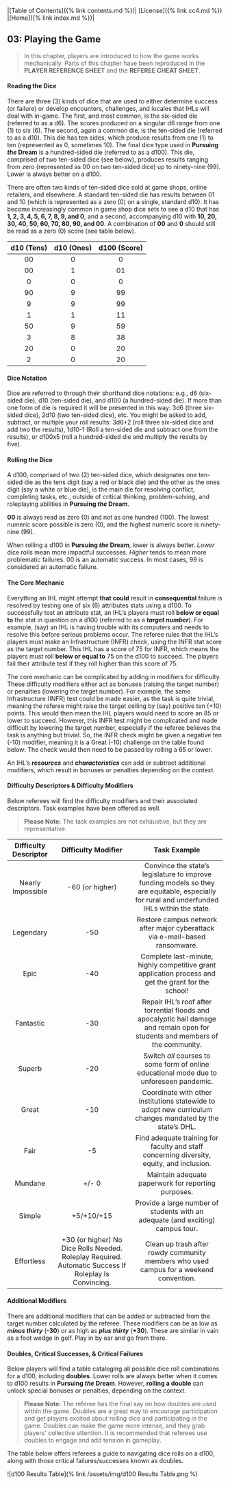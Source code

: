 |[Table of Contents]({% link contents.md %})| [License]({% link cc4.md %}) |[Home]({% link index.md %})|

## 03: Playing the Game
> In this chapter, players are introduced to how the game works mechanically. Parts of this chapter have been reproduced in the **PLAYER REFERENCE SHEET** and the **REFEREE CHEAT SHEET**.

#### Reading the Dice
There are three (3) kinds of dice that are used to either determine success (or failure) or develop encounters, challenges, and locales that IHLs will deal with in-game. The first, and most common, is the six-sided die (referred to as a d6). The scores produced on a singular d6 range from one (1) to six (6). The second, again a common die, is the ten-sided die (referred to as a d10). This die has ten sides, which produce results from one (1) to ten (represented as 0, sometimes 10). The final dice type used in **Pursuing *the* Dream** is a hundred-sided die (referred to as a d100). This die, comprised of two ten-sided dice (see below), produces results ranging from zero (represented as 00 on two ten-sided dice) up to ninety-nine (99). Lower is always better on a d100.

There are often two kinds of ten-sided dice sold at game shops, online retailers, and elsewhere. A standard ten-sided die has results between 01 and 10 (which is represented as a zero (0) on a single, standard d10). It has become increasingly common in game shop dice sets to see a d10 that has **1, 2, 3, 4, 5, 6, 7, 8, 9, and 0**, and a second, accompanying d10 with **10, 20, 30, 40, 50, 60, 70, 80, 90, and 00**. A combination of **00** and **0** should still be read as a zero (0) score (see table below).

| d10 (Tens)  | d10 (Ones) |d100 (Score) |
|:-------------:|:-------------:|:-------------:|
|00|0|0|
|00|1|01|
|0| 0| 0|
|90|9|99|
|9|9|99|
|1|1|11|
|50|9|59|
|3|8|38|
|20|0|20|
|2|0|20|

#### Dice Notation
Dice are referred to through their shorthand dice notations: e.g., d6 (six-sided die), d10 (ten-sided die), and d100 (a hundred-sided die). If more than one form of die is required it will be presented in this way: 3d6 (three six-sided dice), 2d10 (two ten-sided dice), etc. You might be asked to add, subtract, or multiple your roll results: 3d6+2 (roll three six-sided dice and add two the results), 1d10-1 (Roll a ten-sided die and subtract one from the results), or d100x5 (roll a hundred-sided die and multiply the results by five).

#### Rolling the Dice
A d100, comprised of two (2) ten-sided dice, which designates one ten-sided die as the tens digit (say a red or black die) and the other as the ones digit (say a white or blue die), is the main die for resolving conflict, completing tasks, etc., outside of critical thinking, problem-solving, and roleplaying abilities in **Pursuing *the* Dream**.

**00** is always read as zero (0) and not as one hundred (100). The lowest numeric score possible is zero (0), and the highest numeric score is ninety-nine (99).

When rolling a d100 in **Pursuing *the* Dream**, lower is always better. _Lower_ dice rolls mean more impactful successes. _Higher_ tends to mean more problematic failures. 00 is an automatic success. In most cases, 99 is considered an automatic failure.

#### The Core Mechanic
Everything an IHL might attempt **that could** result in **consequential** failure is resolved by testing one of six (6) attributes stats using a d100. To successfully test an attribute stat, an IHL’s players must roll **below or equal to** the stat in question on a d100 (referred to as a **_target number_**). For example, (say) an IHL is having trouble with its computers and needs to resolve this before serious problems occur. The referee rules that the IHL’s players must make an Infrastructure (INFR) check, using the INFR stat score as the target number. This IHL has a score of 75 for INFR, which means the players must roll **below or equal to** 75 on the d100 to succeed. The players fail their attribute test if they roll higher than this score of 75.

The core mechanic can be complicated by adding in modifiers for difficulty. These difficulty modifiers either act as bonuses (raising the target number) or penalties (lowering the target number). For example, the same Infrastructure (INFR) test could be made easier, as the task is quite trivial, meaning the referee might raise the target ceiling by (say) positive ten (+10) points. This would then mean the IHL players would need to score an 85 or lower to succeed. However, this INFR test might be complicated and made difficult by lowering the target number, especially if the referee believes the task is anything but trivial. So, the INFR check might be given a negative ten (-10) modifier, meaning it is a Great (-10) challenge on the table found below: The check would then need to be passed by rolling a 65 or lower.

An IHL’s **_resources_** and **_characteristics_** can add or subtract additional modifiers, which result in bonuses or penalties depending on the context.

#### Difficulty Descriptors & Difficulty Modifiers
Below referees will find the difficulty modifiers and their associated descriptors. Task examples have been offered as well.

>  **Please Note:** The task examples are not exhaustive, but they are representative.

| Difficulty Descriptor  | Difficulty Modifier |Task Example |
|:-------------:|:-------------:|:-------------:|
| Nearly Impossible | -60 (or higher) |Convince the state’s legislature to improve funding models so they are equitable, especially for rural and underfunded IHLs within the state.|
| Legendary | -50 |Restore campus network after major cyberattack via e-mail-based ransomware.|
| Epic | -40 |Complete last-minute, highly competitive grant application process and get the grant for the school!|
| Fantastic | -30 |Repair IHL’s roof after torrential floods and apocalyptic hail damage and remain open for students and members of the community.|
| Superb | -20 |Switch _all_ courses to some form of online educational mode due to unforeseen pandemic.|
| Great | -10 |Coordinate with other institutions statewide to adopt new curriculum changes mandated by the state’s DHL.|
| Fair | -5 |Find adequate training for faculty and staff concerning diversity, equity, and inclusion.|
| Mundane | +/- 0 |Maintain adequate paperwork for reporting purposes.|
| Simple | +5/+10/+15|Provide a large number of students with an adequate (and exciting) campus tour.|
| Effortless | +30 (or higher) No Dice Rolls Needed. Roleplay Required. Automatic Success If Roleplay Is Convincing.|Clean up trash after rowdy community members who used campus for a weekend convention.|

#### Additional Modifiers
There are additional modifiers that can be added or subtracted from the target number calculated by the referee. These modifiers can be as low as ***minus thirty*** (**-30**) or as high as ***plus thirty*** (**+30**). These are similar in vain as a foot wedge in golf. Play in by ear and go from there.

#### Doubles, Critical Successes, & Critical Failures
Below players will find a table cataloging all possible dice roll combinations for a d100, including **doubles**. Lower rolls are always better when it comes to d100 results in **Pursuing *the* Dream**. However, **rolling a double** can unlock special bonuses or penalties, depending on the context.

> **Please Note:** The referee has the final say on how doubles are used within the game. Doubles are a great way to encourage participation and get players excited about rolling dice and participating in the game. Doubles can make the game more intense, and they grab players’ collective attention. It is recommended that referees use doubles to engage and add tension in gameplay.

The table below offers referees a guide to navigating dice rolls on a d100, along with those critical failures/successes known as doubles.

![d100 Results Table](% link /assets/img/d100 Results Table.png %)
